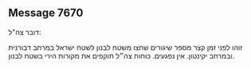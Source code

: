## Message 7670

דובר צה"ל:

זוהו לפני זמן קצר מספר שיגורים שחצו משטח לבנון לשטח ישראל במרחב דבורנית ובמרחב יקינטון. אין נפגעים. 
כוחות צה״ל תוקפים את מקורות הירי בשטח לבנון.

